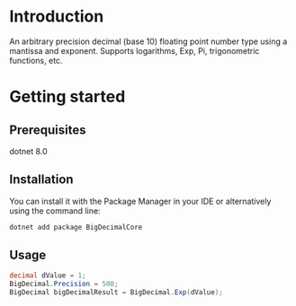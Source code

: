 # Introduction
An arbitrary precision decimal (base 10) floating point number type using a mantissa and exponent. Supports logarithms, Exp, Pi, trigonometric functions, etc.

# Getting started
## Prerequisites
dotnet 8.0

## Installation
You can install it with the Package Manager in your IDE or alternatively using the command line:

```bash
dotnet add package BigDecimalCore
```
## Usage

```csharp
decimal dValue = 1;
BigDecimal.Precision = 500;
BigDecimal bigDecimalResult = BigDecimal.Exp(dValue);
```

